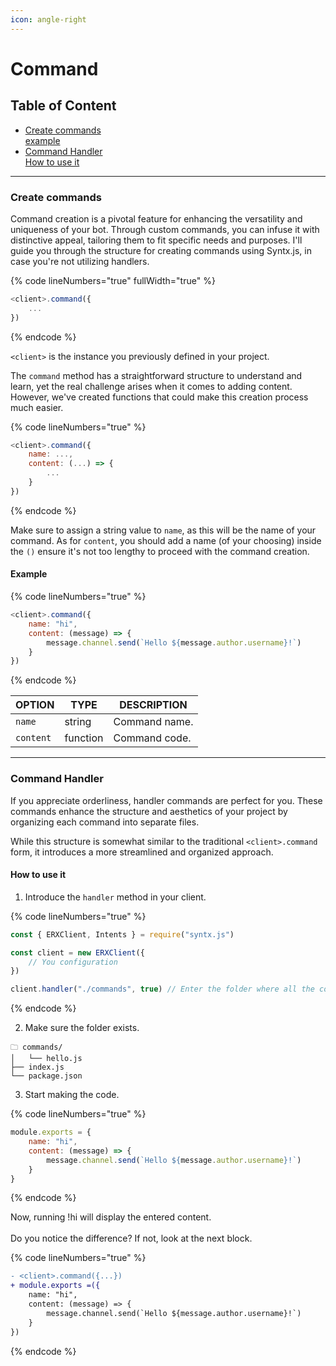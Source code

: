 ```yaml
---
icon: angle-right
---
```


# Command

## Table of Content

* [Create commands](command.md#create-commands)\
  [example](command.md#example)
* [Command Handler](command.md#command-handler)\
  [How to use it](command.md#how-to-use-it)

***

### Create commands

Command creation is a pivotal feature for enhancing the versatility and uniqueness of your bot. Through custom commands, you can infuse it with distinctive appeal, tailoring them to fit specific needs and purposes. I'll guide you through the structure for creating commands using Syntx.js, in case you're not utilizing handlers.

{% code lineNumbers="true" fullWidth="true" %}
```javascript
<client>.command({
    ...
})
```
{% endcode %}

`<client>` is the instance you previously defined in your project.

The `command` method has a straightforward structure to understand and learn, yet the real challenge arises when it comes to adding content. However, we've created functions that could make this creation process much easier.

{% code lineNumbers="true" %}
```javascript
<client>.command({
    name: ...,
    content: (...) => {
        ...
    }
})
```
{% endcode %}

Make sure to assign a string value to `name`, as this will be the name of your command. As for `content`, you should add a name (of your choosing) inside the `()` ensure it's not too lengthy to proceed with the command creation.

#### Example

{% code lineNumbers="true" %}
```javascript
<client>.command({
    name: "hi",
    content: (message) => {
        message.channel.send(`Hello ${message.author.username}!`)
    }
})
```
{% endcode %}

| OPTION    | TYPE     | DESCRIPTION   |
| --------- | -------- | ------------- |
| `name`    | string   | Command name. |
| `content` | function | Command code. |

***

### Command Handler

If you appreciate orderliness, handler commands are perfect for you. These commands enhance the structure and aesthetics of your project by organizing each command into separate files.

While this structure is somewhat similar to the traditional `<client>.command` form, it introduces a more streamlined and organized approach.

#### How to use it

1. Introduce the `handler` method in your client.

{% code lineNumbers="true" %}
```javascript
const { ERXClient, Intents } = require("syntx.js")

const client = new ERXClient({
    // You configuration
})

client.handler("./commands", true) // Enter the folder where all the commands will be.
```
{% endcode %}

2. Make sure the folder exists.

```
🗀 commands/
│   └── hello.js
├── index.js
└── package.json
```

3. Start making the code.

{% code lineNumbers="true" %}
```javascript
module.exports = {
    name: "hi",
    content: (message) => {
        message.channel.send(`Hello ${message.author.username}!`)
    }
}
```
{% endcode %}

Now, running !hi will display the entered content.\
\
Do you notice the difference? If not, look at the next block.

{% code lineNumbers="true" %}
```diff
- <client>.command({...})
+ module.exports =({
    name: "hi",
    content: (message) => {
        message.channel.send(`Hello ${message.author.username}!`)
    }
})
```
{% endcode %}
